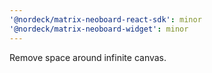 ```yaml
---
'@nordeck/matrix-neoboard-react-sdk': minor
'@nordeck/matrix-neoboard-widget': minor
---
```


Remove space around infinite canvas.
